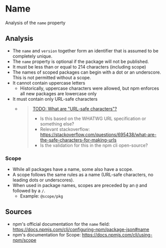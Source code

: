 # Name

Analysis of the `name` property

## Analysis

- The `name` and `version` together form an identifier that is assumed to be completely unique.
- The `name` property is optional if the package will not be published.
- It must be less than or equal to 214 characters (including scope)
- The names of scoped packages can begin with a dot or an underscore. This is not permitted without a scope.
- It cannot contain uppercase letters
  - Historically, uppercase characters were allowed, but npm enforces all new packages are lowercase only
- It must contain only URL-safe characters
  - > [TODO: What are "URL-safe characters"?](https://github.com/openjs-foundation/package-json-research/issues/4)
    > - Is this based on the WHATWG URL specification or something else?
    > - Relevant stackoverflow: https://stackoverflow.com/questions/695438/what-are-the-safe-characters-for-making-urls
    > - Is the validation for this in the npm cli open-source?

### Scope

- While all packages have a name, some also have a scope.
- A scope follows the same rules as a name (URL-safe characters, no leading dots or underscores).
- When used in package names, scopes are preceded by an `@` and followed by a `/`.
  - Example: `@scope/pkg`

## Sources
- npm's official documentation for the `name` field: https://docs.npmjs.com/cli/configuring-npm/package-json#name
- npm's documentation for Scope: https://docs.npmjs.com/cli/using-npm/scope

[github-packages]: <https://docs.github.com/en/packages>
